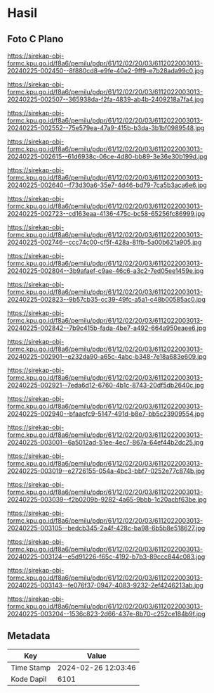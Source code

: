 # Hasil

## Foto C Plano

https://sirekap-obj-formc.kpu.go.id/f8a6/pemilu/pdpr/61/12/02/20/03/6112022003013-20240225-002450--8f880cd8-e9fe-40e2-9ff9-e7b28ada99c0.jpg

https://sirekap-obj-formc.kpu.go.id/f8a6/pemilu/pdpr/61/12/02/20/03/6112022003013-20240225-002507--365938da-f2fa-4839-ab4b-2409218a7fa4.jpg

https://sirekap-obj-formc.kpu.go.id/f8a6/pemilu/pdpr/61/12/02/20/03/6112022003013-20240225-002552--75e579ea-47a9-415b-b3da-3b1bf0989548.jpg

https://sirekap-obj-formc.kpu.go.id/f8a6/pemilu/pdpr/61/12/02/20/03/6112022003013-20240225-002615--61d6938c-06ce-4d80-bb89-3e36e30b199d.jpg

https://sirekap-obj-formc.kpu.go.id/f8a6/pemilu/pdpr/61/12/02/20/03/6112022003013-20240225-002640--f73d30a6-35e7-4d46-bd79-7ca5b3aca6e6.jpg

https://sirekap-obj-formc.kpu.go.id/f8a6/pemilu/pdpr/61/12/02/20/03/6112022003013-20240225-002723--cd163eaa-4136-475c-bc58-65256fc86999.jpg

https://sirekap-obj-formc.kpu.go.id/f8a6/pemilu/pdpr/61/12/02/20/03/6112022003013-20240225-002746--ccc74c00-cf5f-428a-81fb-5a00b621a905.jpg

https://sirekap-obj-formc.kpu.go.id/f8a6/pemilu/pdpr/61/12/02/20/03/6112022003013-20240225-002804--3b9afaef-c9ae-46c6-a3c2-7ed05ee1459e.jpg

https://sirekap-obj-formc.kpu.go.id/f8a6/pemilu/pdpr/61/12/02/20/03/6112022003013-20240225-002823--9b57cb35-cc39-49fc-a5a1-c48b00585ac0.jpg

https://sirekap-obj-formc.kpu.go.id/f8a6/pemilu/pdpr/61/12/02/20/03/6112022003013-20240225-002842--7b9c415b-fada-4be7-a492-664a950eaee6.jpg

https://sirekap-obj-formc.kpu.go.id/f8a6/pemilu/pdpr/61/12/02/20/03/6112022003013-20240225-002901--e232da90-a65c-4abc-b348-7e18a683e609.jpg

https://sirekap-obj-formc.kpu.go.id/f8a6/pemilu/pdpr/61/12/02/20/03/6112022003013-20240225-002921--7eda6d12-6760-4b1c-8743-20df5db2640c.jpg

https://sirekap-obj-formc.kpu.go.id/f8a6/pemilu/pdpr/61/12/02/20/03/6112022003013-20240225-002940--bfaacfc9-5147-491d-b8e7-bb5c23909554.jpg

https://sirekap-obj-formc.kpu.go.id/f8a6/pemilu/pdpr/61/12/02/20/03/6112022003013-20240225-003001--6a5012ad-51ee-4ec7-867a-64ef44b2dc25.jpg

https://sirekap-obj-formc.kpu.go.id/f8a6/pemilu/pdpr/61/12/02/20/03/6112022003013-20240225-003019--e2726155-054a-4bc3-bbf7-0252e77c874b.jpg

https://sirekap-obj-formc.kpu.go.id/f8a6/pemilu/pdpr/61/12/02/20/03/6112022003013-20240225-003039--f2b0209b-9282-4a65-9bbb-1c20acbf63be.jpg

https://sirekap-obj-formc.kpu.go.id/f8a6/pemilu/pdpr/61/12/02/20/03/6112022003013-20240225-003105--bedcb345-2a4f-428c-ba98-6b5b8e518627.jpg

https://sirekap-obj-formc.kpu.go.id/f8a6/pemilu/pdpr/61/12/02/20/03/6112022003013-20240225-003124--e5d91226-f65c-4192-b7b3-89ccc844c083.jpg

https://sirekap-obj-formc.kpu.go.id/f8a6/pemilu/pdpr/61/12/02/20/03/6112022003013-20240225-003143--fe076f37-0947-4083-9232-2ef4246213ab.jpg

https://sirekap-obj-formc.kpu.go.id/f8a6/pemilu/pdpr/61/12/02/20/03/6112022003013-20240225-003204--1536c823-2d66-437e-8b70-c252ce184b9f.jpg


## Metadata

| Key        | Value               |
| ---------- | ------------------- |
| Time Stamp | 2024-02-26 12:03:46 |
| Kode Dapil | 6101                |



